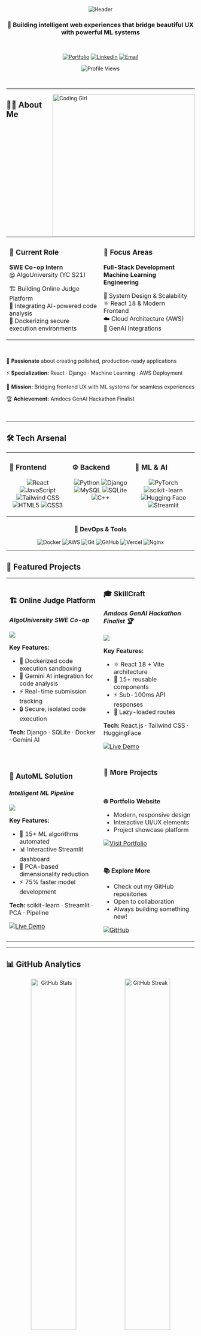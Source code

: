 <div align="center">

![Header](https://capsule-render.vercel.app/api?type=waving&color=gradient&customColorList=12,20,24&height=250&section=header&text=Purnima%20Sahoo&fontSize=90&fontAlignY=40&animation=fadeIn&fontColor=ffffff&desc=Full-Stack%20Developer%20·%20ML%20Enthusiast&descSize=20&descAlignY=60)

</div>

<div align="center">

### 💫 Building intelligent web experiences that bridge beautiful UX with powerful ML systems

<br/>

[![Portfolio](https://img.shields.io/badge/🌐_Portfolio-fullmoon.icu-FF6B9D?style=for-the-badge&labelColor=1a1a2e)](https://fullmoon.icu/)
[![LinkedIn](https://img.shields.io/badge/LinkedIn-Let's_Connect-0077B5?style=for-the-badge&logo=linkedin&logoColor=white&labelColor=1a1a2e)](https://www.linkedin.com/in/purnima-sahoo-61a566252/)
[![Email](https://img.shields.io/badge/Email-Say_Hi-EA4335?style=for-the-badge&logo=gmail&logoColor=white&labelColor=1a1a2e)](mailto:purnimajagganathsahoo@gmail.com)

![Profile Views](https://komarev.com/ghpvc/?username=Purnima2004&color=FF6B9D&style=flat-square&label=Profile+Views)

</div>

<br/>

---

<img align="right" alt="Coding Girl" width="380" src="https://user-images.githubusercontent.com/74038190/212284100-561aa473-3905-4a80-b561-0d28506553ee.gif">

## 👩‍💻 About Me

<table>
<tr>
<td width="50%">

### 💼 Current Role
**SWE Co-op Intern**  
@ AlgoUniversity (YC S21)

🏗️ Building Online Judge Platform  
🤖 Integrating AI-powered code analysis  
🐳 Dockerizing secure execution environments

</td>
<td width="50%">

### 🎯 Focus Areas
**Full-Stack Development**  
**Machine Learning Engineering**

🌱 System Design & Scalability  
⚛️ React 18 & Modern Frontend  
☁️ Cloud Architecture (AWS)  
🤖 GenAI Integrations

</td>
</tr>
</table>

<br/>

🎯 **Passionate** about creating polished, production-ready applications

⚡ **Specialization:** React · Django · Machine Learning · AWS Deployment

🚀 **Mission:** Bridging frontend UX with ML systems for seamless experiences

🏆 **Achievement:** Amdocs GenAI Hackathon Finalist

<br clear="right"/>

---

## 🛠️ Tech Arsenal

<div align="center">

<table>
<tr>
<td valign="top" width="33%">

### 🎨 Frontend
<div align="center">

![React](https://img.shields.io/badge/React-20232A?style=for-the-badge&logo=react&logoColor=61DAFB)
![JavaScript](https://img.shields.io/badge/JavaScript-323330?style=for-the-badge&logo=javascript&logoColor=F7DF1E)
![Tailwind CSS](https://img.shields.io/badge/Tailwind_CSS-38B2AC?style=for-the-badge&logo=tailwind-css&logoColor=white)
![HTML5](https://img.shields.io/badge/HTML5-E34F26?style=for-the-badge&logo=html5&logoColor=white)
![CSS3](https://img.shields.io/badge/CSS3-1572B6?style=for-the-badge&logo=css3&logoColor=white)

</div>
</td>

<td valign="top" width="33%">

### ⚙️ Backend
<div align="center">

![Python](https://img.shields.io/badge/Python-3776AB?style=for-the-badge&logo=python&logoColor=white)
![Django](https://img.shields.io/badge/Django-092E20?style=for-the-badge&logo=django&logoColor=white)
![MySQL](https://img.shields.io/badge/MySQL-005C84?style=for-the-badge&logo=mysql&logoColor=white)
![SQLite](https://img.shields.io/badge/SQLite-07405E?style=for-the-badge&logo=sqlite&logoColor=white)
![C++](https://img.shields.io/badge/C++-00599C?style=for-the-badge&logo=cplusplus&logoColor=white)

</div>
</td>

<td valign="top" width="33%">

### 🤖 ML & AI
<div align="center">

![PyTorch](https://img.shields.io/badge/PyTorch-EE4C2C?style=for-the-badge&logo=pytorch&logoColor=white)
![scikit-learn](https://img.shields.io/badge/scikit--learn-F7931E?style=for-the-badge&logo=scikit-learn&logoColor=white)
![Hugging Face](https://img.shields.io/badge/🤗_Hugging_Face-FFD21E?style=for-the-badge&logoColor=black)
![Streamlit](https://img.shields.io/badge/Streamlit-FF4B4B?style=for-the-badge&logo=Streamlit&logoColor=white)

</div>
</td>
</tr>
</table>

### 🚀 DevOps & Tools

![Docker](https://img.shields.io/badge/Docker-2CA5E0?style=for-the-badge&logo=docker&logoColor=white)
![AWS](https://img.shields.io/badge/Amazon_AWS-232F3E?style=for-the-badge&logo=amazon-aws&logoColor=white)
![Git](https://img.shields.io/badge/Git-F05032?style=for-the-badge&logo=git&logoColor=white)
![GitHub](https://img.shields.io/badge/GitHub-181717?style=for-the-badge&logo=github&logoColor=white)
![Vercel](https://img.shields.io/badge/Vercel-000000?style=for-the-badge&logo=vercel&logoColor=white)
![Nginx](https://img.shields.io/badge/Nginx-009639?style=for-the-badge&logo=nginx&logoColor=white)

</div>

---

## 🚀 Featured Projects

<div align="center">

<table>
<tr>
<td width="50%">

### 🏗️ Online Judge Platform
#### *AlgoUniversity SWE Co-op*

<a href="https://github.com/Purnima2004/OJ_Project_AlgoUniversity">
  <img src="https://github-readme-stats.vercel.app/api/pin/?username=Purnima2004&repo=OJ_Project_AlgoUniversity&theme=radical&hide_border=true&bg_color=0D1117&title_color=FF6B9D&icon_color=FFD700&text_color=FFFFFF" />
</a>

**Key Features:**
- 🐳 Dockerized code execution sandboxing
- 🤖 Gemini AI integration for code analysis
- ⚡ Real-time submission tracking
- 🔒 Secure, isolated code execution

**Tech:** Django · SQLite · Docker · Gemini AI

</td>

<td width="50%">

### 🎓 SkillCraft
#### *Amdocs GenAI Hackathon Finalist 🏆*

<a href="https://github.com/Purnima2004/SkillCraft_frontend">
  <img src="https://github-readme-stats.vercel.app/api/pin/?username=Purnima2004&repo=SkillCraft_frontend&theme=radical&hide_border=true&bg_color=0D1117&title_color=FF6B9D&icon_color=FFD700&text_color=FFFFFF" />
</a>

**Key Features:**
- ⚛️ React 18 + Vite architecture
- 🎨 15+ reusable components
- ⚡ Sub-100ms API responses
- 🔄 Lazy-loaded routes

**Tech:** React.js · Tailwind CSS · HuggingFace

[![Live Demo](https://img.shields.io/badge/Live_Demo-Visit_Site-FF6B9D?style=for-the-badge&logo=vercel&logoColor=white)](https://course-craft-front.vercel.app/)

</td>
</tr>

<tr>
<td width="50%">

### 🤖 AutoML Solution
#### *Intelligent ML Pipeline*

<a href="https://github.com/Purnima2004/AutoML-Solution">
  <img src="https://github-readme-stats.vercel.app/api/pin/?username=Purnima2004&repo=AutoML-Solution&theme=radical&hide_border=true&bg_color=0D1117&title_color=FF6B9D&icon_color=FFD700&text_color=FFFFFF" />
</a>

**Key Features:**
- 🔄 15+ ML algorithms automated
- 📊 Interactive Streamlit dashboard
- 🎯 PCA-based dimensionality reduction
- ⚡ 75% faster model development

**Tech:** scikit-learn · Streamlit · PCA · Pipeline

[![Live Demo](https://img.shields.io/badge/Live_Demo-Visit_Site-FF6B9D?style=for-the-badge&logo=streamlit&logoColor=white)](https://automl-pro.streamlit.app/)

</td>

<td width="50%">

### 💼 More Projects

<br/>

**🌐 Portfolio Website**
- Modern, responsive design
- Interactive UI/UX elements
- Project showcase platform

[![Visit Portfolio](https://img.shields.io/badge/Visit-fullmoon.icu-FF6B9D?style=for-the-badge&logo=google-chrome&logoColor=white)](https://fullmoon.icu/)

<br/>

**📚 Explore More**
- Check out my GitHub repositories
- Open to collaboration
- Always building something new!

[![GitHub](https://img.shields.io/badge/View_All-Repositories-181717?style=for-the-badge&logo=github&logoColor=white)](https://github.com/Purnima2004?tab=repositories)

</td>
</tr>
</table>

</div>

---

## 📊 GitHub Analytics

<div align="center">

<img width="49%" src="https://github-readme-stats.vercel.app/api?username=Purnima2004&show_icons=true&theme=radical&hide_border=true&bg_color=0D1117&title_color=FF6B9D&icon_color=FFD700&text_color=FFFFFF&count_private=true&include_all_commits=true" alt="GitHub Stats" />
<img width="49%" src="https://streak-stats.demolab.com?user=Purnima2004&theme=radical&hide_border=true&background=0D1117&ring=FF6B9D&fire=FFD700&currStreakLabel=FFFFFF&sideNums=FFFFFF&currStreakNum=FF6B9D&sideLabels=FFFFFF&dates=888888" alt="GitHub Streak" />

</div>

<div align="center">

<img width="70%" src="https://github-readme-activity-graph.vercel.app/graph?username=Purnima2004&theme=react-dark&hide_border=true&bg_color=0D1117&color=FF6B9D&line=FFD700&point=FFFFFF&area=true&area_color=FF6B9D" alt="Contribution Graph" />

</div>

<br/>

<div align="center">

<img width="49%" src="https://github-readme-stats.vercel.app/api/top-langs/?username=Purnima2004&layout=compact&theme=radical&hide_border=true&bg_color=0D1117&title_color=FF6B9D&text_color=FFFFFF&langs_count=10&hide=jupyter%20notebook" alt="Top Languages" />
<img width="49%" src="https://github-profile-trophy.vercel.app/?username=Purnima2004&theme=radical&no-frame=true&no-bg=true&column=4&row=2&margin-w=10&margin-h=10" alt="GitHub Trophies" />

</div>

---

## 🎯 Current Learning Path

<div align="center">

```javascript
const learningJourney = {
    ml_ops: {
        focus: ["Hugging Face Transformers", "Gemini API", "Production ML Pipelines"],
        goal: "Deploy scalable ML solutions"
    },
    
    frontend: {
        focus: ["React 18 Patterns", "Component Composition", "Performance Optimization"],
        goal: "Master modern React architecture"
    },
    
    backend: {
        focus: ["System Design", "Scalable Architectures", "API Design Patterns"],
        goal: "Build robust backend systems"
    },
    
    devops: {
        focus: ["AWS EC2", "Nginx Configuration", "SSL/TLS Setup", "CI/CD Pipelines"],
        goal: "Streamline deployment workflows"
    }
};

console.log("Always learning, always growing! 🚀");
```

</div>

---

## 💭 Daily Inspiration

<div align="center">

<img src="https://quotes-github-readme.vercel.app/api?type=horizontal&theme=radical&quote=Resilience%20is%20not%20what%20happens%20to%20you.%20It's%20how%20you%20react%20to,%20respond%20to,%20and%20recover%20from%20what%20happens%20to%20you.&author=Jeffrey%20Gitomer" alt="Quote" />

</div>

---

<div align="center">

## 🤝 Let's Connect & Collaborate!

*I'm always excited about interesting conversations, collaboration opportunities, and new projects!*

<br/>

<a href="https://www.linkedin.com/in/purnima-sahoo-61a566252/">
  <img src="https://img.shields.io/badge/LinkedIn-Connect_with_me-0077B5?style=for-the-badge&logo=linkedin&logoColor=white&labelColor=1a1a2e" alt="LinkedIn" />
</a>
<a href="mailto:purnimajagganathsahoo@gmail.com">
  <img src="https://img.shields.io/badge/Email-Drop_a_message-EA4335?style=for-the-badge&logo=gmail&logoColor=white&labelColor=1a1a2e" alt="Email" />
</a>
<a href="https://fullmoon.icu/">
  <img src="https://img.shields.io/badge/Portfolio-Explore_my_work-FF6B9D?style=for-the-badge&logo=google-chrome&logoColor=white&labelColor=1a1a2e" alt="Portfolio" />
</a>
<a href="https://github.com/Purnima2004">
  <img src="https://img.shields.io/badge/GitHub-Follow_me-181717?style=for-the-badge&logo=github&logoColor=white&labelColor=1a1a2e" alt="GitHub" />
</a>

<br/>
<br/>

### 📫 Open to opportunities in:
**Full-Stack Development** · **ML Engineering** · **Open Source Contributions** · **Tech Collaborations**

<br/>

![Footer](https://capsule-render.vercel.app/api?type=waving&color=gradient&customColorList=12,20,24&height=120&section=footer)

---

<sup>⭐ From [Purnima2004](https://github.com/Purnima2004) | Made with 💜 and lots of ☕</sup>

</div>
